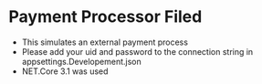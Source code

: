 # Payment Processor Filed
- This simulates an external payment process
- Please add your uid and password to the connection string in appsettings.Developement.json
- NET.Core 3.1 was used
